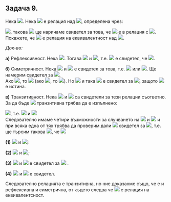 ## Задача 9.
Нека <img src="https://latex.codecogs.com/svg.latex?\Large&space;A=\{a+b\sqrt{2}|a,b\in{\mathbb{Q}}\}\setminus{\{0\}}">. Нека <img src="https://latex.codecogs.com/svg.latex?\Large&space;R"> е релация над <img src="https://latex.codecogs.com/svg.latex?\Large&space;A">, определена чрез:

<img src="https://latex.codecogs.com/svg.latex?\Large&space;xRy\Leftrightarrow{(\exists{p}\in{\mathbb{Q}}})[x=py{\;}\lor{\;}{xy=p}]">, такова <img src="https://latex.codecogs.com/svg.latex?\Large&space;p"> ще наричаме свидетел за това, че <img src="https://latex.codecogs.com/svg.latex?\Large&space;x"> е в релация с <img src="https://latex.codecogs.com/svg.latex?\Large&space;y">. Покажете, че <img src="https://latex.codecogs.com/svg.latex?\Large&space;R"> е релация на еквивалентност над <img src="https://latex.codecogs.com/svg.latex?\Large&space;A">.

*Док-во:*

**а)** Рефлексивност. Нека <img src="https://latex.codecogs.com/svg.latex?\Large&space;a\in{A}">. Тогава <img src="https://latex.codecogs.com/svg.latex?\Large&space;1\in{\mathbb{Q}}"> и <img src="https://latex.codecogs.com/svg.latex?\Large&space;x=1.x\Rightarrow{(\exists{1}\in{\mathbb{Q}})[\underbrace{x=1.x}_{true}\;\lor\;{x.x=1}]">, т.е. <img src="https://latex.codecogs.com/svg.latex?\Large&space;1"> е свидетел, че <img src="https://latex.codecogs.com/svg.latex?\Large&space;xRx">.

**б)** Симетричност. Нека <img src="https://latex.codecogs.com/svg.latex?\Large&space;xRy"> и <img src="https://latex.codecogs.com/svg.latex?\Large&space;p\in{Q}"> е свидетел за това, т.е. <img src="https://latex.codecogs.com/svg.latex?\Large&space;x=py"> или <img src="https://latex.codecogs.com/svg.latex?\Large&space;xy=p">. Ще намерим свидетел за <img src="https://latex.codecogs.com/svg.latex?\Large&space;yRx">.<br>
Ако <img src="https://latex.codecogs.com/svg.latex?\Large&space;x=py">, то <img src="https://latex.codecogs.com/svg.latex?\Large&space;y=\frac{1}{p}x"> (ако <img src="https://latex.codecogs.com/svg.latex?\Large&space;p=0">, то <img src="https://latex.codecogs.com/svg.latex?\Large&space;x=0\in{A}">). Но <img src="https://latex.codecogs.com/svg.latex?\Large&space;\frac{1}{p}\in\mathbb{Q}"> и така <img src="https://latex.codecogs.com/svg.latex?\Large&space;q=\frac{1}{p}"> е свидетел за <img src="https://latex.codecogs.com/svg.latex?\Large&space;yRx">, защото <img src="https://latex.codecogs.com/svg.latex?\Large&space;y=qx\Rightarrow{(y=qx\;\lor\;{yx=q})}"> е истина.

**в)** Транзитивност. Нека <img src="https://latex.codecogs.com/svg.latex?\Large&space;xRy,{\;}yRx"> и <img src="https://latex.codecogs.com/svg.latex?\Large&space;p,q\in{\mathbb{Q}}"> са свидетели за тези релации съответно.<br>
За да бъде <img src="https://latex.codecogs.com/svg.latex?\Large&space;R"> транзитивна трябва да е изпълнено: 

<img src="https://latex.codecogs.com/svg.latex?\Large&space;\forall{x}\forall{y}\forall{z}(xRy\;\&\;{yRz}\Rightarrow{xRz})">, т.е. <img src="https://latex.codecogs.com/svg.latex?\Large&space;(x=py\;\lor\;{xy=p})"> и <img src="https://latex.codecogs.com/svg.latex?\Large&space;(y=qz\;\lor\;{yz=q})"><br>
Следователно имаме четири възможности за случването на <img src="https://latex.codecogs.com/svg.latex?\Large&space;xRy"> и <img src="https://latex.codecogs.com/svg.latex?\Large&space;yRz"> и при всяка една от тях трябва да проверим дали <img src="https://latex.codecogs.com/svg.latex?\Large&space;\exists"> свидетел за <img src="https://latex.codecogs.com/svg.latex?\Large&space;xRz">, т.е. ще търсим такова <img src="https://latex.codecogs.com/svg.latex?\Large&space;s\in{\mathbb{Q}}">, че <img src="https://latex.codecogs.com/svg.latex?\Large&space;(x=sz\;\lor\;{xz=s}),{\;}s\in{\mathbb{Q}}">

**(1)** <img src="https://latex.codecogs.com/svg.latex?\Large&space;x=py"> и <img src="https://latex.codecogs.com/svg.latex?\Large&space;y=qz{\;}\Rightarrow{\;}x=py=p(qz)=(pq)z\Rightarrow{s=pq\in{Q}}">;

**(2)** <img src="https://latex.codecogs.com/svg.latex?\Large&space;x=py"> и <img src="https://latex.codecogs.com/svg.latex?\Large&space;yz=q\Rightarrow{x.y.z=p.y.q}\Rightarrowxz=pq=s\in{\mathbb{Q}}\Rightarrow{s=pq}">; 

**(3)** <img src="https://latex.codecogs.com/svg.latex?\Large&space;xy=p"> и <img src="https://latex.codecogs.com/svg.latex?\Large&space;y=qz{\;}\Rightarrow{\;}xyzq=y.p\Rightarrow{xz}=\frac{p}{q}\in{\mathbb{Q}},{\;}q\neq{0},{\;}s=\frac{p}{q}"> е свидетел за <img src="https://latex.codecogs.com/svg.latex?\Large&space;xRz"> .

**(4)** <img src="https://latex.codecogs.com/svg.latex?\Large&space;xy=p"> и <img src="https://latex.codecogs.com/svg.latex?\Large&space;yz=q{\;}\Rightarrow{y=\frac{q}{z}},{\;}xy=p\Leftrightarrow{x.\frac{q}{z}}=p\Rightarrowx=\frac{p}{q}z,{\;}q\neq{0}\Rightarrow=\frac{p}{q}"> е свидетел.

Следователно релацията е транзитивна, но ние доказахме също, че е и рефлексивна и симетрична, от където следва че <img src="https://latex.codecogs.com/svg.latex?\Large&space;R"> е релация на еквивалентсност.
